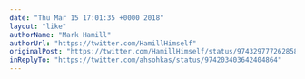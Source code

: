 ```yaml
---
date: "Thu Mar 15 17:01:35 +0000 2018"
layout: "like"
authorName: "Mark Hamill"
authorUrl: "https://twitter.com/HamillHimself"
originalPost: "https://twitter.com/HamillHimself/status/974329777262858240"
inReplyTo: "https://twitter.com/ahsohkas/status/974203403642404864"
---
```

